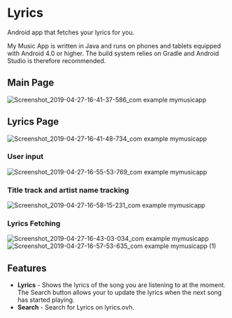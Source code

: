 # Lyrics

Android app that fetches your lyrics for you.

My Music App is written in Java and runs on phones and tablets equipped with Android 4.0 or higher.
The build system relies on Gradle and Android Studio is therefore recommended.

## Main Page

![Screenshot_2019-04-27-16-41-37-586_com example mymusicapp](https://user-images.githubusercontent.com/45789780/56849080-ba252a80-690d-11e9-9b7b-70c8cf883868.png)

## Lyrics Page

![Screenshot_2019-04-27-16-41-48-734_com example mymusicapp](https://user-images.githubusercontent.com/45789780/56849039-0de34400-690d-11e9-8087-9289cc111456.png)

### User input

![Screenshot_2019-04-27-16-55-53-769_com example mymusicapp](https://user-images.githubusercontent.com/45789780/56849213-60bdfb00-690f-11e9-8c19-f2522ec6b271.png)

### Title track and artist name tracking

![Screenshot_2019-04-27-16-58-15-231_com example mymusicapp](https://user-images.githubusercontent.com/45789780/56849175-d5dd0080-690e-11e9-9276-2f3f7a8e38b2.png)

### Lyrics Fetching

![Screenshot_2019-04-27-16-43-03-034_com example mymusicapp](https://user-images.githubusercontent.com/45789780/56849235-a24ea600-690f-11e9-8b23-48b9aa1d9886.png)     ![Screenshot_2019-04-27-16-57-53-635_com example mymusicapp (1)](https://user-images.githubusercontent.com/45789780/56849250-d4600800-690f-11e9-88ab-04eb3d2a6e0d.png)

## Features
* **Lyrics** - Shows the lyrics of the song you are listening to at the moment. The Search button allows your to update the lyrics when the next song has started playing.
* **Search** - Search for Lyrics on lyrics.ovh.


